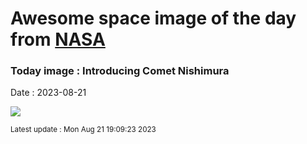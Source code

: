 
# Awesome space image of the day from [NASA](https://api.nasa.gov/)

### Today image : Introducing Comet Nishimura
Date : 2023-08-21

![](https://apod.nasa.gov/apod/image/2308/CometNishimura_Bartlett_1080.jpg)

<small>Latest update : Mon Aug 21 19:09:23 2023</small>
        